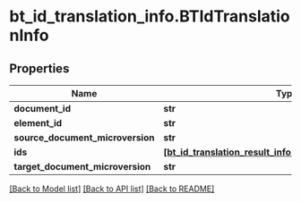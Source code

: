 # bt_id_translation_info.BTIdTranslationInfo

## Properties
Name | Type | Description | Notes
------------ | ------------- | ------------- | -------------
**document_id** | **str** |  | [optional] 
**element_id** | **str** |  | [optional] 
**source_document_microversion** | **str** |  | [optional] 
**ids** | [**[bt_id_translation_result_info.BTIdTranslationResultInfo]**](BTIdTranslationResultInfo.md) |  | [optional] 
**target_document_microversion** | **str** |  | [optional] 

[[Back to Model list]](../README.md#documentation-for-models) [[Back to API list]](../README.md#documentation-for-api-endpoints) [[Back to README]](../README.md)


